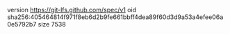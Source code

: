 version https://git-lfs.github.com/spec/v1
oid sha256:405464814f971f8eb6d2b9fe661bbff4dea89f60d3d9a53a4efee06a0e5792b7
size 7538
